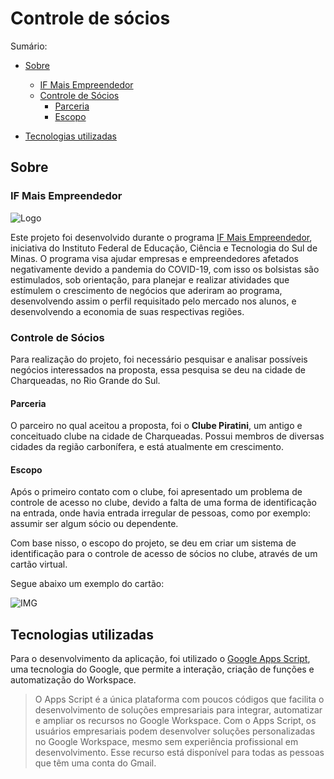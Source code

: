 # Controle de sócios
Sumário:

- [Sobre](#sobre)

  - [IF Mais Empreendedor](#if-mais-empreendedor)
  - [Controle de Sócios](#controle-de-socios)
    - [Parceria](#parceria)
    - [Escopo](#escopo)

- [Tecnologias utilizadas](#tecnologias)

  

## Sobre

<h3 id="if-mais-empreendedor"> IF Mais Empreendedor </h3>

![Logo](https://iffarroupilha.edu.br/images/pequena.jpg)

Este projeto foi desenvolvido durante o programa [IF Mais Empreendedor](https://portal.ifsuldeminas.edu.br/index.php/noticias-proex/4175-if-mais-empreendedor-nacional-2021), iniciativa do Instituto Federal de Educação, Ciência e Tecnologia do Sul de Minas. O programa visa ajudar empresas e empreendedores afetados negativamente devido a pandemia do COVID-19, com isso os bolsistas são estimulados, sob orientação, para planejar e realizar atividades que estímulem o crescimento de negócios que aderiram ao programa, desenvolvendo assim o perfil requisitado pelo mercado nos alunos, e desenvolvendo a economia de suas respectivas regiões.



<h3 id="controle-de-socios"> Controle de Sócios </h3>

Para realização do projeto, foi necessário pesquisar e analisar possíveis negócios interessados na proposta, essa pesquisa se deu na cidade de Charqueadas, no Rio Grande do Sul. 

<h4 id="parceria"> Parceria </h4>

O parceiro no qual aceitou a proposta, foi o **Clube Piratini**, um antigo e conceituado clube na cidade de Charqueadas. Possui membros de diversas cidades da região carbonífera, e está atualmente em crescimento.

<h4 id="escopo"> Escopo </h4>

Após o primeiro contato com o clube, foi apresentado um problema de controle de acesso no clube, devido a falta de uma forma de identificação na entrada, onde havia entrada irregular de pessoas, como por exemplo: assumir ser algum sócio ou dependente.

Com base nisso, o escopo do projeto, se deu em criar um sistema de identificação para o controle de acesso de sócios no clube, através de um cartão virtual.

Segue abaixo um exemplo do cartão:

![IMG](https://cdn.discordapp.com/attachments/869191843311656990/890307194497663066/unknown.png)



<h2 id="tecnologias"> Tecnologias utilizadas </h2>

Para o desenvolvimento da aplicação, foi utilizado o [Google Apps Script](https://developers.google.com/apps-script), uma tecnologia do Google, que permite a interação, criação de funções e automatização do Workspace.

> O Apps Script é a única plataforma com poucos códigos que facilita o desenvolvimento de soluções empresariais para integrar, automatizar e ampliar os recursos no Google Workspace. Com o Apps Script, os usuários empresariais podem desenvolver soluções personalizadas no Google Workspace, mesmo sem experiência profissional em desenvolvimento. Esse recurso está disponível para todas as pessoas que têm uma conta do Gmail. 
>
> [^Google]: 

